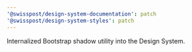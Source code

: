 ```yaml
---
'@swisspost/design-system-documentation': patch
'@swisspost/design-system-styles': patch
---
```


Internalized Bootstrap shadow utility into the Design System.
